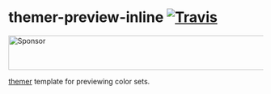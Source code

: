 # themer-preview-inline [![Travis](https://img.shields.io/travis/mjswensen/themer-preview-inline.svg)](https://travis-ci.org/mjswensen/themer-preview-inline)

<a target='_blank' rel='nofollow' href='https://app.codesponsor.io/link/hHKoUkX4tpsdAzjvSfNXFb22/mjswensen/themer-preview-inline'>
  <img alt='Sponsor' width='888' height='68' src='https://app.codesponsor.io/embed/hHKoUkX4tpsdAzjvSfNXFb22/mjswensen/themer-preview-inline.svg' />
</a>

[themer](https://github.com/mjswensen/themer) template for previewing color sets.
